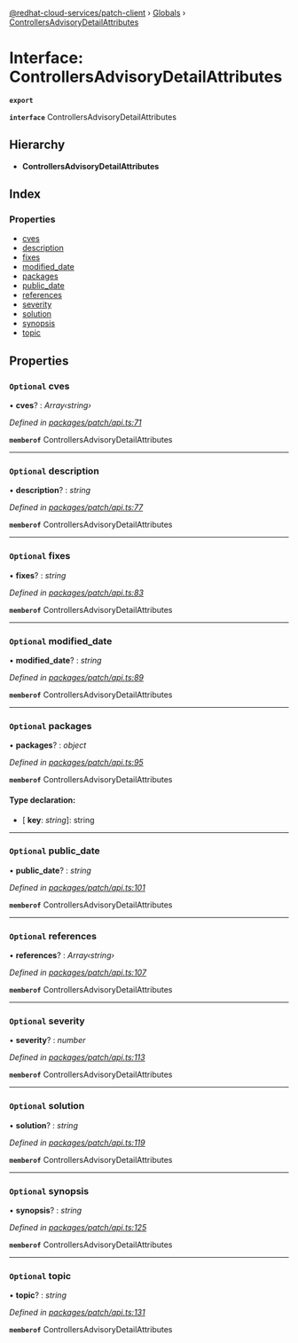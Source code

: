 [@redhat-cloud-services/patch-client](../README.md) › [Globals](../globals.md) › [ControllersAdvisoryDetailAttributes](controllersadvisorydetailattributes.md)

# Interface: ControllersAdvisoryDetailAttributes

**`export`** 

**`interface`** ControllersAdvisoryDetailAttributes

## Hierarchy

* **ControllersAdvisoryDetailAttributes**

## Index

### Properties

* [cves](controllersadvisorydetailattributes.md#optional-cves)
* [description](controllersadvisorydetailattributes.md#optional-description)
* [fixes](controllersadvisorydetailattributes.md#optional-fixes)
* [modified_date](controllersadvisorydetailattributes.md#optional-modified_date)
* [packages](controllersadvisorydetailattributes.md#optional-packages)
* [public_date](controllersadvisorydetailattributes.md#optional-public_date)
* [references](controllersadvisorydetailattributes.md#optional-references)
* [severity](controllersadvisorydetailattributes.md#optional-severity)
* [solution](controllersadvisorydetailattributes.md#optional-solution)
* [synopsis](controllersadvisorydetailattributes.md#optional-synopsis)
* [topic](controllersadvisorydetailattributes.md#optional-topic)

## Properties

### `Optional` cves

• **cves**? : *Array‹string›*

*Defined in [packages/patch/api.ts:71](https://github.com/RedHatInsights/javascript-clients/blob/1ea6be2/packages/patch/api.ts#L71)*

**`memberof`** ControllersAdvisoryDetailAttributes

___

### `Optional` description

• **description**? : *string*

*Defined in [packages/patch/api.ts:77](https://github.com/RedHatInsights/javascript-clients/blob/1ea6be2/packages/patch/api.ts#L77)*

**`memberof`** ControllersAdvisoryDetailAttributes

___

### `Optional` fixes

• **fixes**? : *string*

*Defined in [packages/patch/api.ts:83](https://github.com/RedHatInsights/javascript-clients/blob/1ea6be2/packages/patch/api.ts#L83)*

**`memberof`** ControllersAdvisoryDetailAttributes

___

### `Optional` modified_date

• **modified_date**? : *string*

*Defined in [packages/patch/api.ts:89](https://github.com/RedHatInsights/javascript-clients/blob/1ea6be2/packages/patch/api.ts#L89)*

**`memberof`** ControllersAdvisoryDetailAttributes

___

### `Optional` packages

• **packages**? : *object*

*Defined in [packages/patch/api.ts:95](https://github.com/RedHatInsights/javascript-clients/blob/1ea6be2/packages/patch/api.ts#L95)*

**`memberof`** ControllersAdvisoryDetailAttributes

#### Type declaration:

* \[ **key**: *string*\]: string

___

### `Optional` public_date

• **public_date**? : *string*

*Defined in [packages/patch/api.ts:101](https://github.com/RedHatInsights/javascript-clients/blob/1ea6be2/packages/patch/api.ts#L101)*

**`memberof`** ControllersAdvisoryDetailAttributes

___

### `Optional` references

• **references**? : *Array‹string›*

*Defined in [packages/patch/api.ts:107](https://github.com/RedHatInsights/javascript-clients/blob/1ea6be2/packages/patch/api.ts#L107)*

**`memberof`** ControllersAdvisoryDetailAttributes

___

### `Optional` severity

• **severity**? : *number*

*Defined in [packages/patch/api.ts:113](https://github.com/RedHatInsights/javascript-clients/blob/1ea6be2/packages/patch/api.ts#L113)*

**`memberof`** ControllersAdvisoryDetailAttributes

___

### `Optional` solution

• **solution**? : *string*

*Defined in [packages/patch/api.ts:119](https://github.com/RedHatInsights/javascript-clients/blob/1ea6be2/packages/patch/api.ts#L119)*

**`memberof`** ControllersAdvisoryDetailAttributes

___

### `Optional` synopsis

• **synopsis**? : *string*

*Defined in [packages/patch/api.ts:125](https://github.com/RedHatInsights/javascript-clients/blob/1ea6be2/packages/patch/api.ts#L125)*

**`memberof`** ControllersAdvisoryDetailAttributes

___

### `Optional` topic

• **topic**? : *string*

*Defined in [packages/patch/api.ts:131](https://github.com/RedHatInsights/javascript-clients/blob/1ea6be2/packages/patch/api.ts#L131)*

**`memberof`** ControllersAdvisoryDetailAttributes
